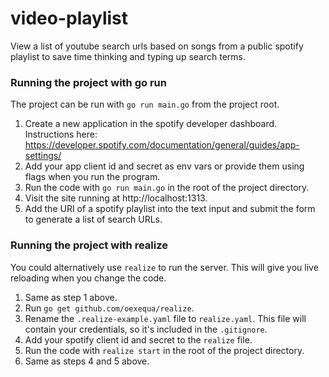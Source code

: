 # video-playlist

View a list of youtube search urls based on songs from a public spotify playlist to save time thinking and typing up search terms.

### Running the project with go run
The project can be run with `go run main.go` from the project root.
1. Create a new application in the spotify developer dashboard. Instructions here: https://developer.spotify.com/documentation/general/guides/app-settings/
2. Add your app client id and secret as env vars or provide them using flags when you run the program.
3. Run the code with `go run main.go` in the root of the project directory.
4. Visit the site running at http://localhost:1313.
5. Add the URI of a spotify playlist into the text input and submit the form to generate a list of search URLs.

### Running the project with realize

You could alternatively use `realize` to run the server. This will give you live reloading when you change the code.

1. Same as step 1 above.
2. Run `go get github.com/oexequa/realize`.
3. Rename the `.realize-example.yaml` file to `realize.yaml`. This file will contain your credentials, so it's included in the `.gitignore`.
4. Add your spotify client id and secret to the `realize` file.
5. Run the code with `realize start` in the root of the project directory. 
6. Same as steps 4 and 5 above.

